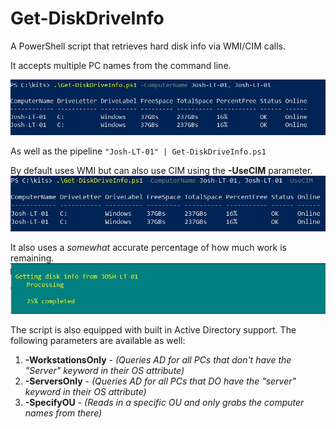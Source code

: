 # Get-DiskDriveInfo
A PowerShell script that retrieves hard disk info via WMI/CIM calls.

It accepts multiple PC names from the command line.

![PC](/images/MultiplePCNames.JPG)

As well as the pipeline
`"Josh-LT-01" | Get-DiskDriveInfo.ps1` 

By default uses WMI but can also use CIM using the **-UseCIM** parameter.
![CIM](/images/CIM.JPG)

It also uses a *somewhat* accurate percentage of how much work is remaining.
![PC](/images/Percentage.JPG)

The script is also equipped with built in Active Directory support. The following parameters are available as well:
1. **-WorkstationsOnly** - *(Queries AD for all PCs that don't have the "Server" keyword in their OS attribute)* 
2. **-ServersOnly** - *(Queries AD for all PCs that DO have the "server" keyword in their OS attribute)*
3. **-SpecifyOU** - *(Reads in a specific OU and only grabs the computer names from there)*


